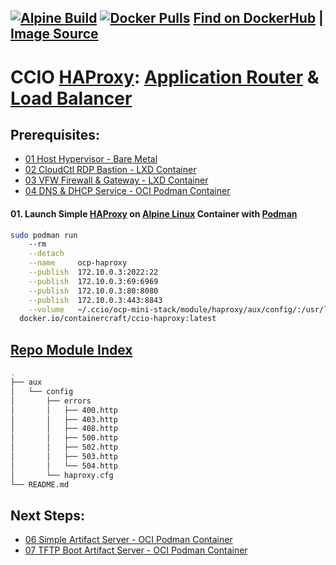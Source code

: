 ## [![Alpine Build](https://img.shields.io/github/workflow/status/containercraft/ccio-haproxy/DockerHubBuild/alpine?label=Alpine%20Build)](https://github.com/containercraft/ccio-haproxy/actions) [![Docker Pulls](https://img.shields.io/docker/pulls/containercraft/ccio-haproxy?label=DockerHub%20Pulls)](https://hub.docker.com/r/containercraft/ccio-haproxy)  [Find on DockerHub](https://hub.docker.com/r/containercraft/ccio-haproxy)  |  [Image Source](https://github.com/containercraft/ccio-haproxy)
# CCIO [HAProxy]: [Application Router] & [Load Balancer] 
## Prerequisites:
  + [01 Host Hypervisor				- Bare Metal](/module/host/README.md)
  + [02 CloudCtl RDP Bastion		- LXD Container](/module/cloudctl/README.md)
  + [03 VFW Firewall & Gateway		- LXD Container](/module/openwrt/README.md)
  + [04 DNS & DHCP Service			- OCI Podman Container](/module/dnsmasq/README.md)
    
#### 01\. Launch Simple [HAProxy] on [Alpine Linux] Container with [Podman]
```sh
sudo podman run 
    --rm                                                                                    \
    --detach                                                                                \
    --name     ocp-haproxy                                                                  \
    --publish  172.10.0.3:2022:22                                                           \
    --publish  172.10.0.3:69:6969                                                           \
    --publish  172.10.0.3:80:8080                                                           \
    --publish  172.10.0.3:443:8843                                                          \
    --volume   ~/.ccio/ocp-mini-stack/module/haproxy/aux/config/:/usr/local/etc/haproxy/:ro \
  docker.io/containercraft/ccio-haproxy:latest
```
## [Repo Module Index](/module/haproxy)
```sh
.
├── aux
│   └── config
│       ├── errors
│       │   ├── 400.http
│       │   ├── 403.http
│       │   ├── 408.http
│       │   ├── 500.http
│       │   ├── 502.http
│       │   ├── 503.http
│       │   └── 504.http
│       └── haproxy.cfg
└── README.md
```
## Next Steps:
  + [06 Simple Artifact Server		- OCI Podman Container]()
  + [07 TFTP Boot Artifact Server	- OCI Podman Container]()

<!-- Markdown link & img dfn's -->
[Podman]:https://podman.io
[HAProxy]:https://haproxy.org
[Alpine Linux]:https://alpinelinux.org/
[Load Balancer]:https://blog.openshift.com/an-open-source-load-balancer-for-openshift/
[Application Router]:https://blog.openshift.com/ocp-custom-routing/

[01 Host Hypervisor				- Bare Metal]:(/module/host/README.md)
[02 CloudCtl RDP Bastion		- LXD Container]:(/module/cloudctl/README.md)
[03 VFW Firewall & Gateway		- LXD Container]:(/module/openwrt/README.md)
[04 DNS & DHCP Service			- OCI Podman Container]:(/module/dnsmasq/README.md)
[05 Application Router Proxy	- OCI Podman Container]:(/module/haproxy/README.md)
[06 Simple Artifact Server		- OCI Podman Container]:(/module/nginx/README.md)
[07 TFTP Boot Artifact Server	- OCI Podman Container]:(/module/tftpd/README.md)
